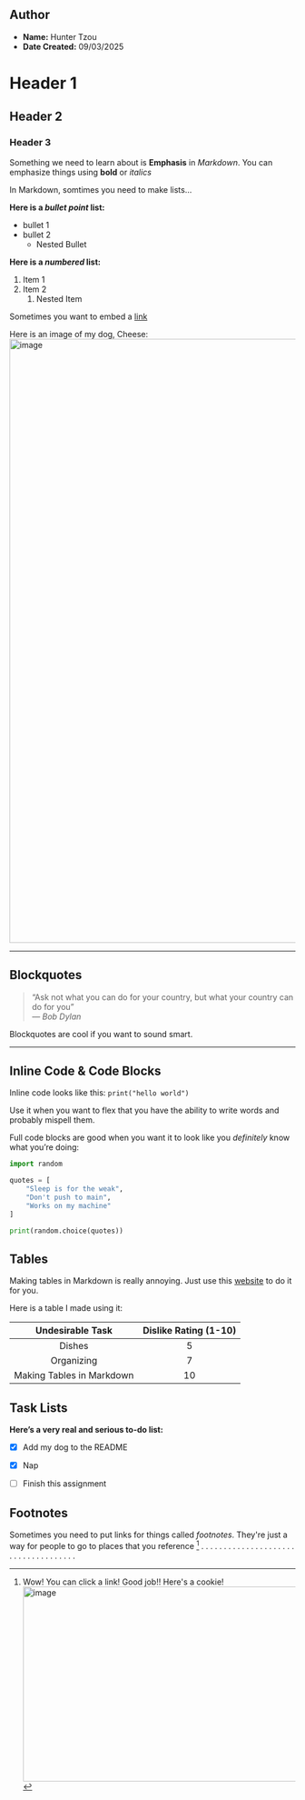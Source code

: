 ## **Author**
- **Name:** Hunter Tzou
- **Date Created:** 09/03/2025

# **Header 1**

## **Header 2**

### **Header 3**

Something we need to learn about is **Emphasis** in *Markdown*. You can emphasize things using **bold** or *italics* 

In Markdown, somtimes you need to make lists...

**Here is a *bullet point* list:**
- bullet 1
- bullet 2
  - Nested Bullet

**Here is a *numbered* list:**
1. Item 1
2. Item 2
   1. Nested Item

Sometimes you want to embed a [link](https://www.reddit.com/media?url=https%3A%2F%2Fexternal-preview.redd.it%2FQiDOnTCqOhVDnYqpDhUG2zzo08I3jbAjoBUv0g5zFM8.gif%3Fauto%3Dwebp%26s%3Da0cdb6e57ae65296d3499b7ca053fe4ae196c7ab)

Here is an image of my dog, Cheese:  
<img width="800" height="1063" alt="image" src="https://github.com/user-attachments/assets/ae73b8f7-9a0d-4c67-8220-bd3a8e1abd22" />

---

## **Blockquotes**

> “Ask not what you can do for your country, but what your country can do for you”  
> *— Bob Dylan*

Blockquotes are cool if you want to sound smart.

---

## **Inline Code & Code Blocks**

Inline code looks like this: `print("hello world")`  

Use it when you want to flex that you have the ability to write words and probably mispell them.

Full code blocks are good when you want it to look like you *definitely* know what you’re doing:

```python
import random

quotes = [
    "Sleep is for the weak",
    "Don't push to main",
    "Works on my machine"
]

print(random.choice(quotes))

```
## **Tables**

Making tables in Markdown is really annoying. Just use this [website](https://www.tablesgenerator.com/markdown_tables) to do it for you. 

Here is a table I made using it:

|    **Undesirable Task**   | **Dislike Rating (1-10)** |
|:-------------------------:|:-------------------------:|
|           Dishes          |             5             |
|         Organizing        |             7             |
| Making Tables in Markdown |             10            |

## **Task Lists**

**Here’s a very real and serious to-do list:**

- [x] Add my dog to the README
- [x] Nap
- [ ] Finish this assignment


## **Footnotes**

Sometimes you need to put links for things called *footnotes*. They're just a way for people to go to places that you reference [^1]
.
.
.
.
.
.
.
.
.
.
.
.
.
.
.
.
.
.
.
.
.
.
.
.
.
.
.
.
.
.
.
.
.
.
.
.
[^1]: Wow! You can click a link! Good job!! Here's a cookie! <img width="500" height="343" alt="image" src="https://github.com/user-attachments/assets/d0920432-92a4-476e-8084-34ce50ece65b" />



